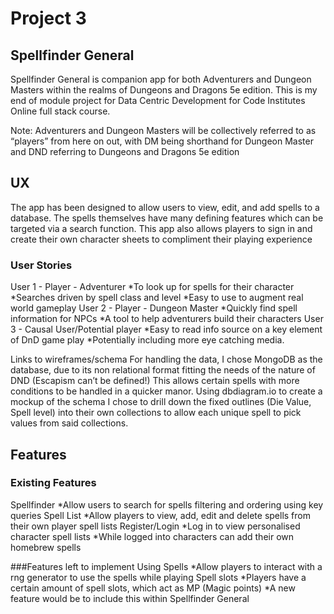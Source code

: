 # Project 3

## Spellfinder General

Spellfinder General is companion app for both Adventurers and Dungeon Masters within the realms of Dungeons and Dragons 5e edition. This is my end of module project for Data Centric Development for Code Institutes Online full stack course.

Note:  Adventurers and Dungeon Masters will be collectively referred to as “players” from here on out, with DM being shorthand for Dungeon Master and DND referring to Dungeons and Dragons 5e edition

## UX
The app has been designed to allow users to view, edit, and add spells to a database. The spells themselves have many defining features which can be targeted via a search function. This app also allows players to sign in and create their own character sheets to compliment their playing experience 

### User Stories
User 1 - Player - Adventurer 
*To look up for spells for their character 
*Searches driven by spell class and level
*Easy to use to augment real world gameplay
User 2 - Player - Dungeon Master 
*Quickly find spell information for NPCs
*A tool to help adventurers build their characters
User 3 - Causal User/Potential player
*Easy to read info source on a key element of DnD game play
*Potentially including more eye catching media.

Links to wireframes/schema
For handling the data, I chose MongoDB as the database, due to its non relational format fitting the needs of the nature of DND (Escapism can’t be defined!) This allows certain spells with more conditions to be handled in a quicker manor. Using dbdiagram.io to create a mockup of the schema I chose to drill down the fixed outlines (Die Value, Spell level) into their own collections to allow each unique spell to pick values from said collections.

## Features
### Existing Features

Spellfinder
*Allow users to search for spells filtering and ordering using key queries
Spell List
*Allow players to view, add, edit and delete spells from their own player spell lists
Register/Login
*Log in to view personalised character  spell lists
*While logged into characters can add their own homebrew spells

###Features left to implement 
Using Spells
*Allow players to interact with a rng generator to use the spells while playing
Spell slots
*Players have a certain amount of spell slots, which act as MP (Magic points)
*A new feature would be to include this within Spellfinder General
